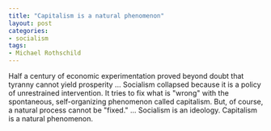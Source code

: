 ```yaml
---
title: "Capitalism is a natural phenomenon"
layout: post
categories:
- socialism
tags:
- Michael Rothschild
---
```


Half a century of economic experimentation proved beyond doubt that tyranny cannot yield prosperity ... Socialism collapsed because it is a policy of unrestrained intervention. It tries to fix what is "wrong" with the spontaneous, self-organizing phenomenon called capitalism. But, of course, a natural process cannot be "fixed." ... Socialism is an ideology. Capitalism is a natural phenomenon.
